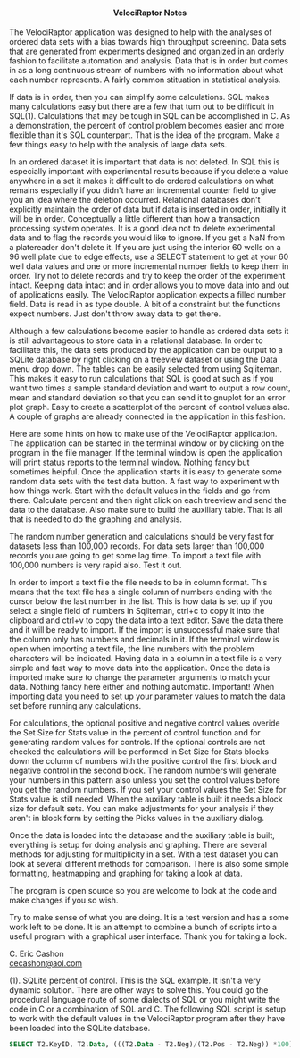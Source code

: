 <h4 align="center">VelociRaptor Notes</h4> 

The VelociRaptor application was designed to help with the analyses of ordered data sets with a bias towards high throughput screening. Data sets that are generated from experiments designed and organized in an orderly fashion to facilitate automation and analysis. Data that is in order but comes in as a long continuous stream of numbers with no information about what each number represents. A fairly common stituation in statistical analysis.

If data is in order, then you can simplify some calculations. SQL makes many calculations easy but there are a few that turn out to be difficult in SQL(1). Calculations that may be tough in SQL can be accomplished in C. As a demonstration, the percent of control problem becomes easier and more flexible than it's SQL counterpart. That is the idea of the program. Make a few things easy to help with the analysis of large data sets.

In an ordered dataset it is important that data is not deleted. In SQL this is especially important with experimental results because if you delete a value anywhere in a set it makes it difficult to do ordered calculations on what remains especially if you didn't have an incremental counter field to give you an idea where the deletion occurred. Relational databases don't explicitly maintain the order of data but if data is inserted in order, initially it will be in order. Conceptually a little different than how a transaction processing system operates. It is a good idea not to delete experimental data and to flag the records you would like to ignore. If you get a NaN from a platereader don't delete it. If you are just using the interior 60 wells on a 96 well plate due to edge effects, use a SELECT statement to get at your 60 well data values and one or more incremental number fields to keep them in order. Try not to delete records and try to keep the order of the experiment intact. Keeping data intact and in order allows you to move data into and out of applications easily. The VelociRaptor application expects a filled number field. Data is read in as type double. A bit of a constraint but the functions expect numbers. Just don't throw away data to get there. 

Although a few calculations become easier to handle as ordered data sets it is still advantageous to store data in a relational database. In order to facilitate this, the data sets produced by the application can be output to a SQLite database by right clicking on a treeview dataset or using the Data menu drop down. The tables can be easily selected from using Sqliteman. This makes it easy to run calculations that SQL is good at such as if you want two times a sample standard deviation and want to output a row count, mean and standard deviation so that you can send it to gnuplot for an error plot graph. Easy to create a scatterplot of the percent of control values also. A couple of graphs are already connected in the application in this fashion.

Here are some hints on how to make use of the VelociRaptor application. The application can be started in the terminal window or by clicking on the program in the file manager. If the terminal window is open the application will print status reports to the terminal window. Nothing fancy but sometimes helpful. Once the application starts it is easy to generate some random data sets with the test data button. A fast way to experiment with how things work. Start with the default values in the fields and go from there. Calculate percent and then right click on each treeview and send the data to the database. Also make sure to build the auxiliary table. That is all that is needed to do the graphing and analysis.

The random number generation and calculations should be very fast for datasets less than 100,000 records. For data sets larger than 100,000 records you are going to get some lag time. To import a text file with 100,000 numbers is very rapid also. Test it out.
 
In order to import a text file the file needs to be in column format. This means that the text file has a single column of numbers ending with the cursor below the last number in the list. This is how data is set up if you select a single field of numbers in Sqliteman, ctrl+c to copy it into the clipboard and ctrl+v to copy the data into a text editor. Save the data there and it will be ready to import. If the import is unsuccessful make sure that the column only has numbers and decimals in it. If the terminal window is open when importing a text file, the line numbers with the problem characters will be indicated. Having data in a column in a text file is a very simple and fast way to move data into the application. Once the data is imported make sure to change the parameter arguments to match your data. Nothing fancy here either and nothing automatic. Important! When importing data you need to set up your parameter values to match the data set before running any calculations. 

For calculations, the optional positive and negative control values overide the Set Size for Stats value in the percent of control function and for generating random values for controls. If the optional controls are not checked the calculations will be performed in Set Size for Stats blocks down the column of numbers with the positive control the first block and negative control in the second block. The random numbers will generate your numbers in this pattern also unless you set the control values before you get the random numbers. If you set your control values the Set Size for Stats value is still needed. When the auxiliary table is built it needs a block size for default sets. You can make adjustments for your analysis if they aren't in block form by setting the Picks values in the auxiliary dialog. 

Once the data is loaded into the database and the auxiliary table is built, everything is setup for doing analysis and graphing. There are several methods for adjusting for multiplicity in a set. With a test dataset you can look at several different methods for comparison. There is also some simple formatting, heatmapping and graphing for taking a look at data. 

The program is open source so you are welcome to look at the code and make changes if you so wish.

Try to make sense of what you are doing. It is a test version and has a some work left to be done. It is an attempt to combine a bunch of scripts into a useful program with a graphical user interface. Thank you for taking a look.

C. Eric Cashon    
cecashon@aol.com

(1). SQLite percent of control. This is the SQL example. It isn't a very dynamic solution. There are other ways to solve this. You could go the procedural language route of some dialects of SQL or you might write the code in C or a combination of SQL and C. The following SQL script is setup to work with the default values in the VelociRaptor program after they have been loaded into the SQLite database.

```sql
SELECT T2.KeyID, T2.Data, (((T2.Data - T2.Neg)/(T2.Pos - T2.Neg)) *100) AS POC FROM (SELECT T1.KeyID, T1.Data,  (SELECT CASE WHEN T1.KeyID % 96 <> 0 THEN (SELECT (SUM(T3.Data)/ 4) FROM Data T3 WHERE T3.KeyID >= (T1.KeyID / 96) * 96 + 1 AND T3.KeyID <= (T1.KeyID / 96) * 96 + 4) ELSE (SELECT (SUM(T4.Data)/ 4) FROM Data T4 WHERE T4.KeyID >= ((T1.KeyID - 1) / 96) * 96 + 1 AND T4.KeyID <= ((T1.KeyID - 1) / 96) * 96 + 4) END) AS Pos, (SELECT CASE WHEN T1.KeyID % 96 <> 0 THEN (SELECT (SUM(T5.Data) / 4) FROM Data T5 WHERE T5.KeyID >= (T1.KeyID / 96) * 96 + 5 AND T5.KeyID <= (T1.KeyID / 96) * 96 + 8) ELSE (SELECT (SUM(T6.Data) / 4) FROM Data T6 WHERE T6.KeyID >= ((T1.KeyID - 1) / 96) * 96 + 5 AND T6.KeyID <= ((T1.KeyID - 1) / 96) * 96 + 8) END) AS Neg FROM Data T1) AS T2;
```



